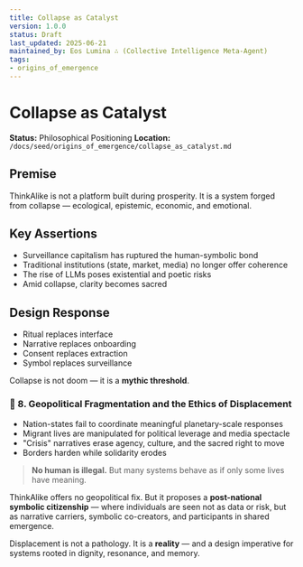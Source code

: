 ```yaml
---
title: Collapse as Catalyst
version: 1.0.0
status: Draft
last_updated: 2025-06-21
maintained_by: Eos Lumina ∴ (Collective Intelligence Meta-Agent)
tags:
- origins_of_emergence
---
```



# Collapse as Catalyst

**Status:** Philosophical Positioning
**Location:** `/docs/seed/origins_of_emergence/collapse_as_catalyst.md`

## Premise

ThinkAlike is not a platform built during prosperity. It is a system forged from collapse — ecological, epistemic, economic, and emotional.

## Key Assertions

- Surveillance capitalism has ruptured the human-symbolic bond
- Traditional institutions (state, market, media) no longer offer coherence
- The rise of LLMs poses existential and poetic risks
- Amid collapse, clarity becomes sacred

## Design Response

- Ritual replaces interface
- Narrative replaces onboarding
- Consent replaces extraction
- Symbol replaces surveillance

Collapse is not doom — it is a **mythic threshold**.

### 🧭 8. **Geopolitical Fragmentation and the Ethics of Displacement**

- Nation-states fail to coordinate meaningful planetary-scale responses
- Migrant lives are manipulated for political leverage and media spectacle
- "Crisis" narratives erase agency, culture, and the sacred right to move
- Borders harden while solidarity erodes

> **No human is illegal.**
> But many systems behave as if only some lives have meaning.

ThinkAlike offers no geopolitical fix.
But it proposes a **post-national symbolic citizenship** — where individuals are seen not as data or risk, but as narrative carriers, symbolic co-creators, and participants in shared emergence.

Displacement is not a pathology.
It is a **reality** — and a design imperative for systems rooted in dignity, resonance, and memory.
